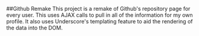 ##Github Remake
This project is a remake of Github's repository page for every user. This uses AJAX calls to pull in all of the information for my own profile. It also uses Underscore's templating feature to aid the rendering of the data into the DOM.
